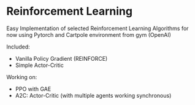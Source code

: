 # Reinforcement Learning
Easy Implementation of selected Reinforcement Learning Algorithms
for now using Pytorch and Cartpole environment from gym (OpenAI)

Included:
* Vanilla Policy Gradient (REINFORCE)
* Simple Actor-Critic

Working on:
* PPO with GAE
* A2C: Actor-Critic (with multiple agents working synchronous)
